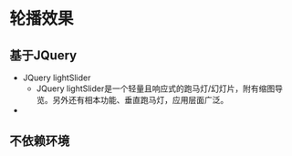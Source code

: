 

# 轮播效果

## 基于JQuery

+ JQuery lightSlider
  + JQuery lightSlider是一个轻量且响应式的跑马灯/幻灯片，附有缩图导览。另外还有相本功能、垂直跑马灯，应用层面广泛。
+ 

## 不依赖环境
